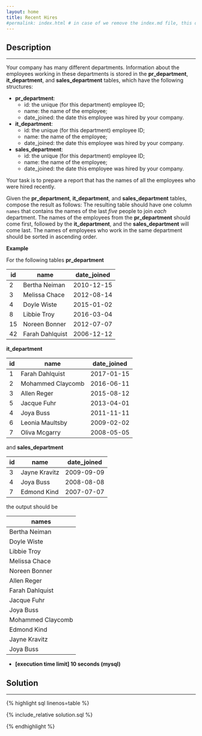```yaml
---
layout: home
title: Recent Hires
#permalink: index.html # in case of we remove the index.md file, this doc will be the index page
---
```


<div class="row">
<div class="columnStmt" markdown="1">

## Description
------

Your company has many different departments. Information about the employees working in these departments is stored in the **pr_department**, **it_department**, and **sales_department** tables, which have the following structures:

* **pr_department**:
  * id: the unique (for this department) employee ID;
  * name: the name of the employee;
  * date_joined: the date this employee was hired by your company.
* **it_department**:
  * id: the unique (for this department) employee ID;
  * name: the name of the employee;
  * date_joined: the date this employee was hired by your company.
* **sales_department**:
  * id: the unique (for this department) employee ID;
  * name: the name of the employee;
  * date_joined: the date this employee was hired by your company.

Your task is to prepare a report that has the names of all the employees who were hired recently.

Given the **pr_department**, **it_department**, and **sales_department** tables, compose the result as follows: The resulting table should have one column <code>names</code> that contains the names of the last *five* people to join *each* department. The names of the employees from the **pr_department** should come first, followed by the **it_department**, and the **sales_department** will come last. The names of employees who work in the same department should be sorted in ascending order.

**Example**

For the following tables **pr_department**

| id  | name            | date_joined |
| --- | --------------- | ----------- |
| 2   | Bertha Neiman   | 2010-12-15  |
| 3   | Melissa Chace   | 2012-08-14  |
| 4   | Doyle Wiste     | 2015-01-02  |
| 8   | Libbie Troy     | 2016-03-04  |
| 15  | Noreen Bonner   | 2012-07-07  |
| 42  | Farah Dahlquist | 2006-12-12  |

**it_department**

| id  | name              | date_joined |
| --- | ----------------- | ----------- |
| 1   | Farah Dahlquist   | 2017-01-15  |
| 2   | Mohammed Claycomb | 2016-06-11  |
| 3   | Allen Reger       | 2015-08-12  |
| 5   | Jacque Fuhr       | 2013-04-01  |
| 4   | Joya Buss         | 2011-11-11  |
| 6   | Leonia Maultsby   | 2009-02-02  |
| 7   | Oliva Mcgarry     | 2008-05-05  |

and **sales_department**

| id  | name          | date_joined |
| --- | ------------- | ----------- |
| 3   | Jayne Kravitz | 2009-09-09  |
| 4   | Joya Buss     | 2008-08-08  |
| 7   | Edmond Kind   | 2007-07-07  |

the output should be

|  names            |
| ----------------- |
| Bertha Neiman     |
| Doyle Wiste       |
| Libbie Troy       |
| Melissa Chace     |
| Noreen Bonner     |
| Allen Reger       |
| Farah Dahlquist   |
| Jacque Fuhr       |
| Joya Buss         |
| Mohammed Claycomb |
| Edmond Kind       |
| Jayne Kravitz     |
| Joya Buss         |


* **[execution time limit] 10 seconds (mysql)**

</div>
<div class="columnSol" markdown="1">

## Solution
------

{% highlight sql linenos=table %}

{% include_relative solution.sql %}

{% endhighlight %}

</div>
</div>
